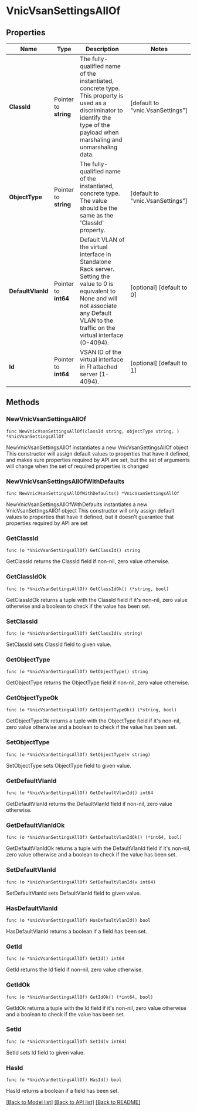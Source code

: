 # VnicVsanSettingsAllOf

## Properties

Name | Type | Description | Notes
------------ | ------------- | ------------- | -------------
**ClassId** | Pointer to **string** | The fully-qualified name of the instantiated, concrete type. This property is used as a discriminator to identify the type of the payload when marshaling and unmarshaling data. | [default to "vnic.VsanSettings"]
**ObjectType** | Pointer to **string** | The fully-qualified name of the instantiated, concrete type. The value should be the same as the &#39;ClassId&#39; property. | [default to "vnic.VsanSettings"]
**DefaultVlanId** | Pointer to **int64** | Default VLAN of the virtual interface in Standalone Rack server. Setting the value to 0 is equivalent to None and will not associate any Default VLAN to the traffic on the virtual interface (0-4094). | [optional] [default to 0]
**Id** | Pointer to **int64** | VSAN ID of the virtual interface in FI attached server (1-4094). | [optional] [default to 1]

## Methods

### NewVnicVsanSettingsAllOf

`func NewVnicVsanSettingsAllOf(classId string, objectType string, ) *VnicVsanSettingsAllOf`

NewVnicVsanSettingsAllOf instantiates a new VnicVsanSettingsAllOf object
This constructor will assign default values to properties that have it defined,
and makes sure properties required by API are set, but the set of arguments
will change when the set of required properties is changed

### NewVnicVsanSettingsAllOfWithDefaults

`func NewVnicVsanSettingsAllOfWithDefaults() *VnicVsanSettingsAllOf`

NewVnicVsanSettingsAllOfWithDefaults instantiates a new VnicVsanSettingsAllOf object
This constructor will only assign default values to properties that have it defined,
but it doesn't guarantee that properties required by API are set

### GetClassId

`func (o *VnicVsanSettingsAllOf) GetClassId() string`

GetClassId returns the ClassId field if non-nil, zero value otherwise.

### GetClassIdOk

`func (o *VnicVsanSettingsAllOf) GetClassIdOk() (*string, bool)`

GetClassIdOk returns a tuple with the ClassId field if it's non-nil, zero value otherwise
and a boolean to check if the value has been set.

### SetClassId

`func (o *VnicVsanSettingsAllOf) SetClassId(v string)`

SetClassId sets ClassId field to given value.


### GetObjectType

`func (o *VnicVsanSettingsAllOf) GetObjectType() string`

GetObjectType returns the ObjectType field if non-nil, zero value otherwise.

### GetObjectTypeOk

`func (o *VnicVsanSettingsAllOf) GetObjectTypeOk() (*string, bool)`

GetObjectTypeOk returns a tuple with the ObjectType field if it's non-nil, zero value otherwise
and a boolean to check if the value has been set.

### SetObjectType

`func (o *VnicVsanSettingsAllOf) SetObjectType(v string)`

SetObjectType sets ObjectType field to given value.


### GetDefaultVlanId

`func (o *VnicVsanSettingsAllOf) GetDefaultVlanId() int64`

GetDefaultVlanId returns the DefaultVlanId field if non-nil, zero value otherwise.

### GetDefaultVlanIdOk

`func (o *VnicVsanSettingsAllOf) GetDefaultVlanIdOk() (*int64, bool)`

GetDefaultVlanIdOk returns a tuple with the DefaultVlanId field if it's non-nil, zero value otherwise
and a boolean to check if the value has been set.

### SetDefaultVlanId

`func (o *VnicVsanSettingsAllOf) SetDefaultVlanId(v int64)`

SetDefaultVlanId sets DefaultVlanId field to given value.

### HasDefaultVlanId

`func (o *VnicVsanSettingsAllOf) HasDefaultVlanId() bool`

HasDefaultVlanId returns a boolean if a field has been set.

### GetId

`func (o *VnicVsanSettingsAllOf) GetId() int64`

GetId returns the Id field if non-nil, zero value otherwise.

### GetIdOk

`func (o *VnicVsanSettingsAllOf) GetIdOk() (*int64, bool)`

GetIdOk returns a tuple with the Id field if it's non-nil, zero value otherwise
and a boolean to check if the value has been set.

### SetId

`func (o *VnicVsanSettingsAllOf) SetId(v int64)`

SetId sets Id field to given value.

### HasId

`func (o *VnicVsanSettingsAllOf) HasId() bool`

HasId returns a boolean if a field has been set.


[[Back to Model list]](../README.md#documentation-for-models) [[Back to API list]](../README.md#documentation-for-api-endpoints) [[Back to README]](../README.md)


